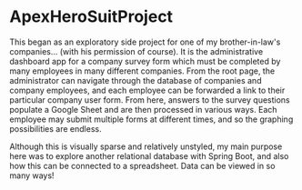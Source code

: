 # ApexHeroSuitProject

This began as an exploratory side project for one of my brother-in-law's companies... (with his permission of course). It is the administrative dashboard app for a company survey form which must be completed by many employees in many different companies. From the root page, the administrator can navigate through the database of companies and company employees, and each employee can be forwarded a link to their particular company user form. From here, answers to the survey questions populate a Google Sheet and are then processed in various ways. Each employee may submit multiple forms at different times, and so the graphing possibilities are endless.

Although this is visually sparse and relatively unstyled, my main purpose here was to explore another relational database with Spring Boot, and also how this can be connected to a spreadsheet. Data can be viewed in so many ways!

